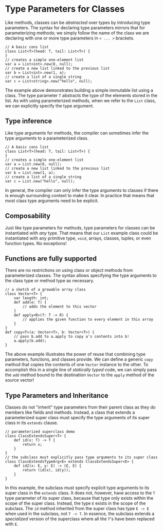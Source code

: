# Type Parameters for Classes #

Like methods, classes can be _abstracted_ over types by introducing type parameters. The syntax for declaring type parameters mirrors that for parameterizing methods; we simply follow the name of the class we are declaring with one or more type parameters in `< ... >` brackets.

```
// A basic cons list
class List<T>(head: T, tail: List<T>) {
}
// creates a simple one-element list
var a = List<int>.new(0, null);
// create a new list linked to the previous list
var b = List<int>.new(1, a);
// create a list of a single string
var c = List<string>.new("hello", null);
```

The example above demonstrates building a simple immutable list using a class. The type parameter `T` abstracts the type of the elements stored in the list. As with using parameterized methods, when we refer to the `List` class, we can explicitly specify the type argument.

## Type inference ##

Like type arguments for methods, the compiler can sometimes infer the type arguments to a parameterized class.

```
// A basic cons list
class List<T>(head: T, tail: List<T>) {
}
// creates a simple one-element list
var a = List.new(0, null);
// create a new list linked to the previous list
var b = List.new(1, a);
// create a list of a single string
var c = List.new("hello", null);
```

In general, the compiler can only infer the type arguments to classes if there is enough surrounding context to make it clear. In practice that means that most class type arguments need to be explicit.

## Composability ##

Just like type parameters for methods, type parameters for classes can be instantiated with _any_ type. That means that our `List` example class could be instantiated with any primitive type, `void`, arrays, classes, tuples, or even function types. No exceptions!

## Functions are fully supported ##

There are no restrictions on using class or object methods from parameterized classes. The syntax allows specifying the type arguments to the class type or method type as necessary.

```
// a sketch of a growable array class
class Vector<T> {
    var length: int;
    def add(e: T) {
        // adds the element to this vector
    }
    def apply<R>(f: T -> R) {
        // applies the given function to every element in this array
    }
}
def copy<T>(a: Vector<T>, b: Vector<T>) {
    // pass b.add to a.apply to copy a's contents into b!
    a.apply(b.add);
}
```

The above example illustrates the power of reuse that combining type parameters, functions, and classes provide. We can define a generic `copy` method that copies the contents of one `Vector` instance to the other. To accomplish this in a single line of _statically typed_ code, we can simply pass the `add` method bound to the destination `Vector` to the `apply` method of the source vector!

## Type Parameters and Inheritance ##

Classes do not "inherit" type parameters from their parent class as they do members like fields and methods. Instead, a class that extends a parameterized super class must specify the type arguments of its super class in its `extends` clause.

```
// parameterized superclass demo
class ClassExtendsSuper<T> {
    def id(x: T) -> T {
        return x;
    }
}
// the subclass must explicitly pass type arguments to its super class
class ClassExtendsTypeArg<E> extends ClassExtendsSuper<E> {
    def id2(x: E, y: E) -> (E, E) {
        return (id(x), id(y));
    }
}
```

In this example, the subclass must specify explicit type arguments to its super class in the `extends` class. It does not, however, have access to the `T` type parameter of its super class, because that type only exists within the scope of the super class. Instead, the type `E` exists in the scope of the subclass. The `id` method inherited from the super class has type `E -> E` when used in the subclass, not `T -> T`. In essence, the subclass extends a _specialized_ version of the superclass where all the `T`'s have been replaced with `E`.
